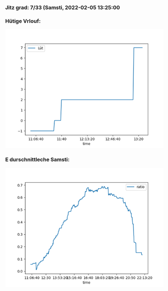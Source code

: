 ### Jitz grad: 7/33 (Samsti, 2022-02-05 13:25:00

### Hütige Vrlouf:
![Graph](Today.png)

### E durschnittleche Samsti:
![Graph](Samsti.png)
